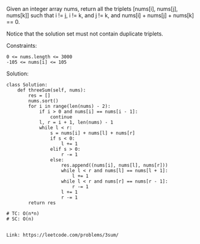 Given an integer array nums, return all the triplets [nums[i], nums[j], nums[k]] such that i != j, i != k, and j != k, and nums[i] + nums[j] + nums[k] == 0.

Notice that the solution set must not contain duplicate triplets.

Constraints:
```
0 <= nums.length <= 3000
-105 <= nums[i] <= 105
```
Solution:
```
class Solution:
    def threeSum(self, nums):
        res = []
        nums.sort()
        for i in range(len(nums) - 2):
            if i > 0 and nums[i] == nums[i - 1]:
                continue
            l, r = i + 1, len(nums) - 1
            while l < r:
                s = nums[i] + nums[l] + nums[r]
                if s < 0:
                    l += 1
                elif s > 0:
                    r -= 1
                else:
                    res.append((nums[i], nums[l], nums[r]))
                    while l < r and nums[l] == nums[l + 1]:
                        l += 1
                    while l < r and nums[r] == nums[r - 1]:
                        r -= 1
                    l += 1
                    r -= 1
        return res
       
# TC: O(n*n)
# SC: O(n)
                   
```
```
Link: https://leetcode.com/problems/3sum/
```
